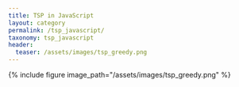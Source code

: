 ```yaml
---
title: TSP in JavaScript 
layout: category
permalink: /tsp_javascript/
taxonomy: tsp_javascript
header:
  teaser: /assets/images/tsp_greedy.png
---
```


{% include figure image_path="/assets/images/tsp_greedy.png" %}

